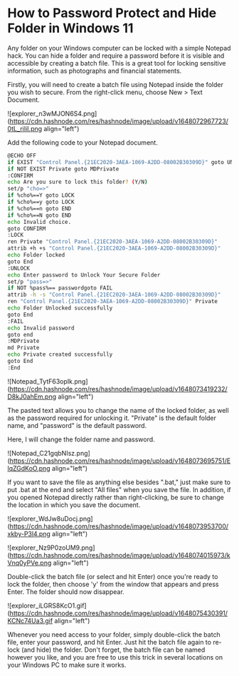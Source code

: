 # How to Password Protect and Hide Folder in Windows 11

Any folder on your Windows computer can be locked with a simple Notepad hack. You can hide a folder and require a password before it is visible and accessible by creating a batch file. This is a great tool for locking sensitive information, such as photographs and financial statements.

Firstly, you will need to create a batch file using Notepad inside the folder you wish to secure. From the right-click menu, choose New &gt; Text Document.

![explorer_n3wMJON6S4.png](https://cdn.hashnode.com/res/hashnode/image/upload/v1648072967723/0tL_riIiI.png align="left")

Add the following code to your Notepad document.

```bash
@ECHO OFF
if EXIST "Control Panel.{21EC2020-3AEA-1069-A2DD-08002B30309D}" goto UNLOCK
if NOT EXIST Private goto MDPrivate
:CONFIRM
echo Are you sure to lock this folder? (Y/N)
set/p "cho=>"
if %cho%==Y goto LOCK
if %cho%==y goto LOCK
if %cho%==n goto END
if %cho%==N goto END
echo Invalid choice.
goto CONFIRM
:LOCK
ren Private "Control Panel.{21EC2020-3AEA-1069-A2DD-08002B30309D}"
attrib +h +s "Control Panel.{21EC2020-3AEA-1069-A2DD-08002B30309D}"
echo Folder locked
goto End
:UNLOCK
echo Enter password to Unlock Your Secure Folder
set/p "pass=>"
if NOT %pass%== passwordgoto FAIL
attrib -h -s "Control Panel.{21EC2020-3AEA-1069-A2DD-08002B30309D}"
ren "Control Panel.{21EC2020-3AEA-1069-A2DD-08002B30309D}" Private
echo Folder Unlocked successfully
goto End
:FAIL
echo Invalid password
goto end
:MDPrivate
md Private
echo Private created successfully
goto End
:End
```

![Notepad_TytF63opIk.png](https://cdn.hashnode.com/res/hashnode/image/upload/v1648073419232/D8kJ0ahEm.png align="left")

The pasted text allows you to change the name of the locked folder, as well as the password required for unlocking it. "Private" is the default folder name, and "password" is the default password.

Here, I will change the folder name and password.

![Notepad_C21gqbNIsz.png](https://cdn.hashnode.com/res/hashnode/image/upload/v1648073695751/ElqZGdKoO.png align="left")

If you want to save the file as anything else besides ".bat," just make sure to put .bat at the end and select "All files" when you save the file. In addition, if you opened Notepad directly rather than right-clicking, be sure to change the location in which you save the document.

![explorer_WdJw8uDocj.png](https://cdn.hashnode.com/res/hashnode/image/upload/v1648073953700/xkby-P3l4.png align="left")

![explorer_Nz9P0zoUM9.png](https://cdn.hashnode.com/res/hashnode/image/upload/v1648074015973/kVnq0yPVe.png align="left")

Double-click the batch file (or select and hit Enter) once you're ready to lock the folder, then choose 'y' from the window that appears and press Enter. The folder should now disappear.

![explorer_iLGRS8KcO1.gif](https://cdn.hashnode.com/res/hashnode/image/upload/v1648075430391/KCNc74Ua3.gif align="left")

Whenever you need access to your folder, simply double-click the batch file, enter your password, and hit Enter. Just hit the batch file again to re-lock (and hide) the folder. Don't forget, the batch file can be named however you like, and you are free to use this trick in several locations on your Windows PC to make sure it works.